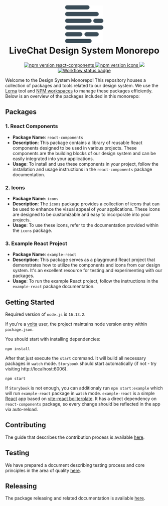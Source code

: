 <h1 align="center">
  <img src="./docs/assets/logo.png" alt="livechat design-system logo" /><br />
  LiveChat Design System Monorepo
</h1>

<p align="center">
  <a href="https://www.npmjs.com/@livechat/design-system-react-components">
    <img alt="npm version react-components" src="https://img.shields.io/npm/v/@livechat/design-system-react-components.svg?label=react-components">
  </a>
  <a href="https://www.npmjs.com/@livechat/design-system-icons">
    <img alt="npm version icons" src="https://img.shields.io/npm/v/@livechat/design-system-icons.svg?label=icons">
  </a>
  <a href="https://design.livechat.com/">
    <img src="https://img.shields.io/static/v1?label=documentation&message=storybook&color=ff4685">
  </a>
  <a href="https://github.com/livechat/design-system/actions/workflows/tests.yml">
    <img src="https://github.com/livechat/design-system/actions/workflows/tests.yml/badge.svg" alt="Workflow status badge" loading="lazy">
  </a>
</p>

Welcome to the Design System Monorepo! This repository houses a collection of packages and tools related to our design system. We use the [Lerna](https://lerna.js.org/) tool and [NPM workspaces](https://docs.npmjs.com/cli/v8/using-npm/workspaces) to manage these packages efficiently. Below is an overview of the packages included in this monorepo:

## Packages

### 1. React Components

- **Package Name**: `react-components`
- **Description**: This package contains a library of reusable React components designed to be used in various projects. These components are the building blocks of our design system and can be easily integrated into your applications.
- **Usage**: To install and use these components in your project, follow the installation and usage instructions in the `react-components` package documentation.

### 2. Icons

- **Package Name**: `icons`
- **Description**: The `icons` package provides a collection of icons that can be used to enhance the visual appeal of your applications. These icons are designed to be customizable and easy to incorporate into your projects.
- **Usage**: To use these icons, refer to the documentation provided within the `icons` package.

### 3. Example React Project

- **Package Name**: `example-react`
- **Description**: This package serves as a playground React project that demonstrates how to utilize the components and icons from our design system. It's an excellent resource for testing and experimenting with our packages.
- **Usage**: To run the example React project, follow the instructions in the `example-react` package documentation.

## Getting Started

Required version of `node.js` is `16.13.2`.

If you're a [volta](https://volta.sh/) user, the project maintains node version entry within `package.json`.

You should start with installing dependencies:

```
npm install
```

After that just execute the `start` command. It will build all necessary packages in `watch` mode. `Storybook` should start automatically (if not - try visiting http://localhost:6006).

```
npm start
```

If `Storybook` is not enough, you can additionaly run `npm start:example` which will run `example-react` package in `watch` mode. `example-react` is a simple [React](https://reactjs.org/) app based on [vite-react boilterplate](https://github.com/vitejs/vite/tree/main/packages/create-vite). It has a direct dependency on `react-components` package, so every change should be reflected in the app via auto-reload.

## Contributing

The guide that describes the contribution process is available [here](./docs/CONTRIBUTION.md).

## Testing

We have prepared a document describing testing process and core principles in the area of quality [here](./docs/TESTING.md).

## Releasing

The package releasing and related documentation is available [here](./docs/RELEASE.md).
